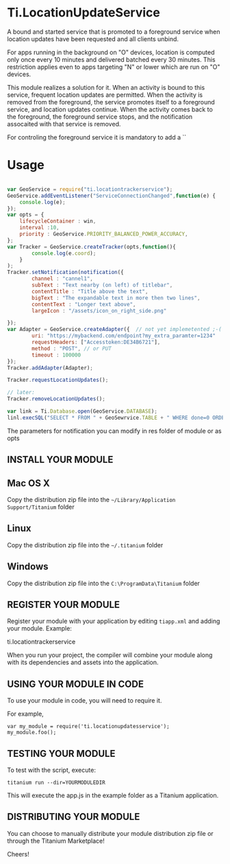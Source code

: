 # Ti.LocationUpdateService
A bound and started service that is promoted to a foreground service when location updates have been requested and all clients unbind.
 
 For apps running in the background on "O" devices, location is computed only
  once every 10 minutes and delivered batched every 30 minutes. This
  restriction applies even to apps targeting "N" or lower which are run on "O"
  devices.
 
  This module realizes a solution for it. When
  an activity is bound to this service, frequent location updates are
  permitted. When the activity is removed from the foreground, the service
  promotes itself to a foreground service, and location updates continue. When
  the activity comes back to the foreground, the foreground service stops, and
  the notification assocaited with that service is removed.
  
  For controling  the  foreground service it is mandatory to add a ``

# Usage

```javascript

var GeoService = require("ti.locationtrackerservice");
GeoService.addEventListener("ServiceConnectionChanged",function(e) {
	console.log(e);
});
var opts = {
	lifecycleContainer : win, 
	interval :10,
	priority : GeoService.PRIORITY_BALANCED_POWER_ACCURACY,
};
var Tracker = GeoService.createTracker(opts,function(){
		console.log(e.coord);
	}
);
Tracker.setNotification(notification({
		channel : "cannel1",
		subText : "Text nearby (on left) of titlebar",
		contentTitle : "Title above the text",
		bigText : "The expandable text in more then two lines",
		contentText : "Longer text above",
		largeIcon : "/assets/icon_on_right_side.png"  

});
var Adapter = GeoService.createAdapter({  // not yet implemetented ;-(
		uri: "https://mybackend.com/endpoint?my_extra_paramter=1234"
		requestHeaders: ["Accesstoken:DE34B6721"],
		method : "POST", // or PUT
		timeout : 100000
});
Tracker.addAdapter(Adapter);

Tracker.requestLocationUpdates();

// later:
Tracker.removeLocationUpdates();

var link = Ti.Database.open(GeoService.DATABASE);
linl.execSQL("SELECT * FROM " + GeoSewrvice.TABLE + " WHERE done=0 ORDER BY time");

```
The parameters for notification you can modify in res folder of module or as opts


INSTALL YOUR MODULE
-------------------

Mac OS X
--------
Copy the distribution zip file into the `~/Library/Application Support/Titanium` folder

Linux
-----
Copy the distribution zip file into the `~/.titanium` folder

Windows
-------
Copy the distribution zip file into the `C:\ProgramData\Titanium` folder


REGISTER YOUR MODULE
--------------------

Register your module with your application by editing `tiapp.xml` and adding your module.
Example:

<modules>
	<module version="0.1">ti.locationtrackerservice</module>
</modules>

When you run your project, the compiler will combine your module along with its dependencies
and assets into the application.


USING YOUR MODULE IN CODE
-------------------------

To use your module in code, you will need to require it.

For example,

	var my_module = require('ti.locationupdatesservice');
	my_module.foo();


TESTING YOUR MODULE
-------------------

To test with the script, execute:

	titanium run --dir=YOURMODULEDIR

This will execute the app.js in the example folder as a Titanium application.


DISTRIBUTING YOUR MODULE
-------------------------

You can choose to manually distribute your module distribution zip file or through the Titanium Marketplace!


Cheers!

